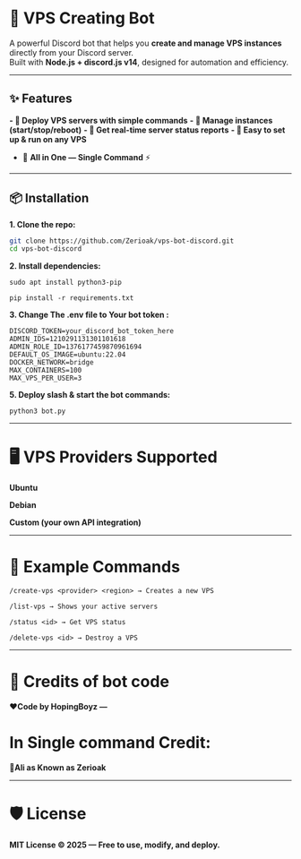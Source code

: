 # 🚀 VPS Creating Bot  

A powerful Discord bot that helps you **create and manage VPS instances** directly from your Discord server.  
Built with **Node.js + discord.js v14**, designed for automation and efficiency.  

---

## ✨ Features  
**- 🔹 Deploy VPS servers with simple commands**
**- 🔹 Manage instances (start/stop/reboot)**
**- 🔹 Get real-time server status reports**
**- 🔹 Easy to set up & run on any VPS**
- 🔹 **All in One — Single Command** ⚡  

---

## 📦 Installation  

**1. Clone the repo:**
   ```bash
  git clone https://github.com/Zerioak/vps-bot-discord.git
  cd vps-bot-discord 
```
**2. Install dependencies:**
```
sudo apt install python3-pip
```
```
pip install -r requirements.txt
```

**3. Change The .env file to Your bot token :**
```
DISCORD_TOKEN=your_discord_bot_token_here
ADMIN_IDS=1210291131301101618
ADMIN_ROLE_ID=1376177459870961694
DEFAULT_OS_IMAGE=ubuntu:22.04
DOCKER_NETWORK=bridge
MAX_CONTAINERS=100
MAX_VPS_PER_USER=3
```

**5. Deploy slash & start the bot commands:**
```
python3 bot.py
```

---

# 🖥️ VPS Providers Supported

**Ubuntu**

**Debian**

**Custom (your own API integration)**



---

# 📜 Example Commands
```
/create-vps <provider> <region> → Creates a new VPS

/list-vps → Shows your active servers

/status <id> → Get VPS status

/delete-vps <id> → Destroy a VPS
```


---

# 👑 Credits of bot code

❤️**Code by HopingBoyz —**

# In Single command Credit:

🖤**Ali as Known as Zerioak**


---

# 🛡️ License

**MIT License © 2025 — Free to use, modify, and deploy.**
